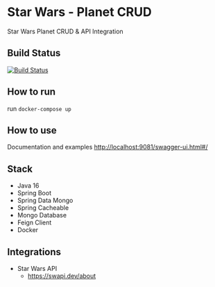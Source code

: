 # Star Wars - Planet CRUD

Star Wars Planet CRUD &amp; API Integration

## Build Status
[![Build Status](https://github.com/felipe-publio/sw-planet-service/actions/workflows/gradle.yml/badge.svg?branch=master)](https://github.com/felipe-publio/sw-planet-service/actions/workflows/gradle.yml)

## How to run
run `docker-compose up`

## How to use
Documentation and examples
[http://localhost:9081/swagger-ui.html#/](http://localhost:9081/swagger-ui.html#/ "http://localhost:9081/swagger-ui.html#/")

## Stack
- Java 16
- Spring Boot
- Spring Data Mongo
- Spring Cacheable
- Mongo Database
- Feign Client
- Docker

## Integrations
- Star Wars API
  - https://swapi.dev/about
